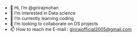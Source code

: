 - 👋 Hi, I’m @girirajmohan
- 👀 I’m interested in Data science
- 🌱 I’m currently learning coding
- 💞️ I’m looking to collaborate on DS projects
- 📫 How to reach me E-mail : girirajofficial2005@gmail.com
  

<!---
girirajmohan/girirajmohan is a ✨ special ✨ repository because its `README.md` (this file) appears on your GitHub profile.
You can click the Preview link to take a look at your changes.
--->

